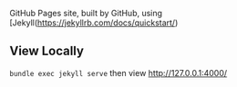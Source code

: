 GitHub Pages site, built by GitHub, using [Jekyll(https://jekyllrb.com/docs/quickstart/)


View Locally
------------
`bundle exec jekyll serve` then view http://127.0.0.1:4000/
